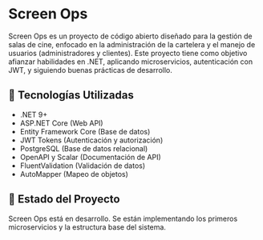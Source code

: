 # Screen Ops

Screen Ops es un proyecto de código abierto diseñado para la gestión de salas de cine, enfocado en la administración de la cartelera y el manejo de usuarios (administradores y clientes). Este proyecto tiene como objetivo afianzar habilidades en .NET, aplicando microservicios, autenticación con JWT, y siguiendo buenas prácticas de desarrollo.

## 🚀 Tecnologías Utilizadas

- .NET 9+
- ASP.NET Core (Web API)
- Entity Framework Core (Base de datos)
- JWT Tokens (Autenticación y autorización)
- PostgreSQL (Base de datos relacional)
- OpenAPI y Scalar (Documentación de API)
- FluentValidation (Validación de datos)
- AutoMapper (Mapeo de objetos)

## 📌 Estado del Proyecto

Screen Ops está en desarrollo. Se están implementando los primeros microservicios y la estructura base del sistema.

